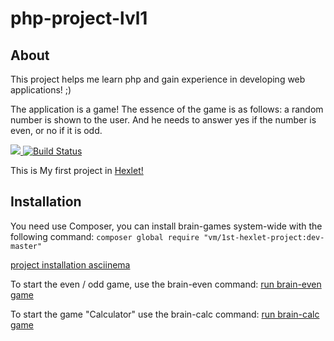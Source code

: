 # php-project-lvl1

## About
This project helps me learn php and gain experience in developing web applications! ;) 

The application is a game!
The essence of the game is as follows: a random number is shown to the user. 
And he needs to answer yes if the number is even, or no if it is odd.

<a href="https://codeclimate.com/github/VitaMinKin/php-project-lvl1/maintainability">
  <img src="https://api.codeclimate.com/v1/badges/ed90828dec2c01738abf/maintainability" />
</a>

<a href="https://travis-ci.org/VitaMinKin/php-project-lvl1">
  <img src="https://travis-ci.org/VitaMinKin/php-project-lvl1.svg?branch=master" alt="Build Status" />
</a>

This is My first project in <a href="https://ru.hexlet.io/u/vitaminkin" >Hexlet!</a>

## Installation

You need use Composer, you can install brain-games system-wide with the following command:
        `composer global require "vm/1st-hexlet-project:dev-master"`

<a href="https://asciinema.org/a/jxzbjVi4y13QuMOGzSSps9dXK">project installation asciinema</a>

To start the even / odd game, use the brain-even command:
<a href="https://asciinema.org/a/QGcZOFQhJAevFxGadeadiOqNJ">run brain-even game</a>

To start the game "Calculator" use the brain-calc command:
<a href=" https://asciinema.org/a/QGcZOFQhJAevFxGadeadiOqNJ">run brain-calc game</a>

